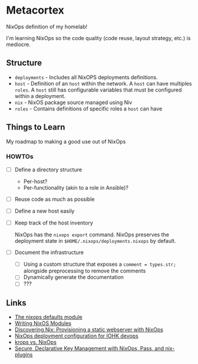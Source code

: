# Metacortex

NixOps definition of my homelab!

I'm learning NixOps so the code quality (code reuse, layout strategy, etc.) is mediocre.

## Structure

- `deployments` - Includes all NixOPS deployments definitions.
- `host` - Definition of an `host` within the network. A `host` can have multiples `roles`.
  A `host` still has configurable variables that must be configured within a deployment.
- `nix` - NixOS package source managed using Niv
- `roles` - Contains definitions of specific roles a `host` can have

## Things to Learn

My roadmap to making a good use out of NixOps

### HOWTOs

- [ ] Define a directory structure
  - Per-host?
  - Per-functionality (akin to a role in Ansible)?

- [ ] Reuse code as much as possible

- [ ] Define a new host easily

- [ ] Keep track of the host inventory

  NixOps has the `nixops export` command.
  NixOps preserves the deployment state in `$HOME/.nixops/deployments.nixops` by default.

- [ ] Document the infrastructure
  - [ ] Using a custom structure that exposes a `comment = types.str;` alongside
        preprocessing to remove the comments
  - [ ] Dynamically generate the documentation
  - [ ] ???

## Links

- [The nixops defaults module](https://nixos.mayflower.consulting/blog/2018/11/08/the-nixops-default-module/)
- [Writing NixOS Modules](https://nixos.org/nixos/manual/index.html#sec-writing-modules)
- [Discovering Nix: Provisioning a static webserver with NixOps](https://sevdev.hu/posts/2017-12-26-discovering-nix-deploying-a-simple-nginx-with-nixops.html)
- [NixOps deployment configuration for IOHK devops](https://github.com/input-output-hk/iohk-ops)
- [krops vs. NixOps](https://tech.ingolf-wagner.de/nixos/krops/)
- [Secure, Declarative Key Management with NixOps, Pass, and nix-plugins](https://elvishjerricco.github.io/2018/06/24/secure-declarative-key-management.html)
